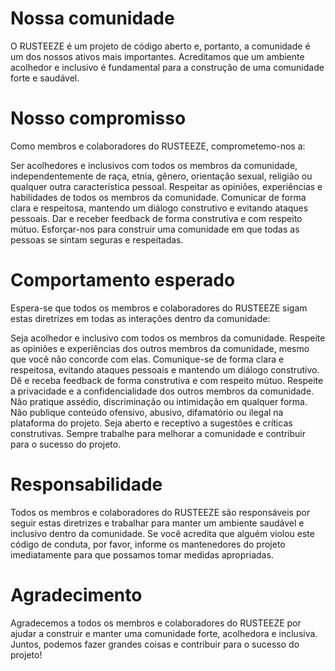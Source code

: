 # Nossa comunidade
O RUSTEEZE é um projeto de código aberto e, portanto, a comunidade é um dos nossos ativos mais importantes. Acreditamos que um ambiente acolhedor e inclusivo é fundamental para a construção de uma comunidade forte e saudável.

# Nosso compromisso
Como membros e colaboradores do RUSTEEZE, comprometemo-nos a:

Ser acolhedores e inclusivos com todos os membros da comunidade, independentemente de raça, etnia, gênero, orientação sexual, religião ou qualquer outra característica pessoal.
Respeitar as opiniões, experiências e habilidades de todos os membros da comunidade.
Comunicar de forma clara e respeitosa, mantendo um diálogo construtivo e evitando ataques pessoais.
Dar e receber feedback de forma construtiva e com respeito mútuo.
Esforçar-nos para construir uma comunidade em que todas as pessoas se sintam seguras e respeitadas.

# Comportamento esperado
Espera-se que todos os membros e colaboradores do RUSTEEZE sigam estas diretrizes em todas as interações dentro da comunidade:

Seja acolhedor e inclusivo com todos os membros da comunidade.
Respeite as opiniões e experiências dos outros membros da comunidade, mesmo que você não concorde com elas.
Comunique-se de forma clara e respeitosa, evitando ataques pessoais e mantendo um diálogo construtivo.
Dê e receba feedback de forma construtiva e com respeito mútuo.
Respeite a privacidade e a confidencialidade dos outros membros da comunidade.
Não pratique assédio, discriminação ou intimidação em qualquer forma.
Não publique conteúdo ofensivo, abusivo, difamatório ou ilegal na plataforma do projeto.
Seja aberto e receptivo a sugestões e críticas construtivas.
Sempre trabalhe para melhorar a comunidade e contribuir para o sucesso do projeto.

# Responsabilidade
Todos os membros e colaboradores do RUSTEEZE são responsáveis por seguir estas diretrizes e trabalhar para manter um ambiente saudável e inclusivo dentro da comunidade. Se você acredita que alguém violou este código de conduta, por favor, informe os mantenedores do projeto imediatamente para que possamos tomar medidas apropriadas.

# Agradecimento
Agradecemos a todos os membros e colaboradores do RUSTEEZE por ajudar a construir e manter uma comunidade forte, acolhedora e inclusiva. Juntos, podemos fazer grandes coisas e contribuir para o sucesso do projeto!
